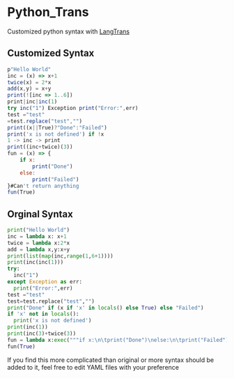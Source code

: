 # Python_Trans
Customized python syntax with [LangTrans](https://github.com/LangTrans/LangTrans)
## Customized Syntax
```js
p"Hello World"
inc = (x) => x+1
twice(x) = 2*x
add(x,y) = x+y
print(![inc => 1..6])
print|inc|inc(1)
try inc("1") Exception print("Error:",err)
test ="test"
=test.replace("test","")
print((x||True)?"Done":"Failed")
print('x is not defined') if !x
1 -> inc -> print
print((inc+twice)(3))
fun = (x) => {
	if x:
		print("Done")
	else:
		print("Failed")
}#Can't return anything
fun(True)
```
## Orginal Syntax
```python
print("Hello World")
inc = lambda x: x+1
twice = lambda x:2*x
add = lambda x,y:x+y
print(list(map(inc,range(1,6+1))))
print(inc(inc(1)))
try:
  inc("1")
except Exception as err:
  print("Error:",err)
test ="test"
test=test.replace("test","")
print("Done" if (x if 'x' in locals() else True) else "Failed")
if 'x' not in locals():
  print('x is not defined')
print(inc(1))
print(inc(3)+twice(3))
fun = lambda x:exec("""if x:\n\tprint("Done")\nelse:\n\tprint("Failed")""")#Can't return anything
fun(True)
```

If you find this more complicated than original or more syntax should be added to it, feel free to edit YAML files with your preference
